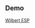 ##  Demo

<a href="http://05d62b883cec460691b2a92f16d07c0c.cloudapp.net/" target="_blank">Wilbert ESP</a>
